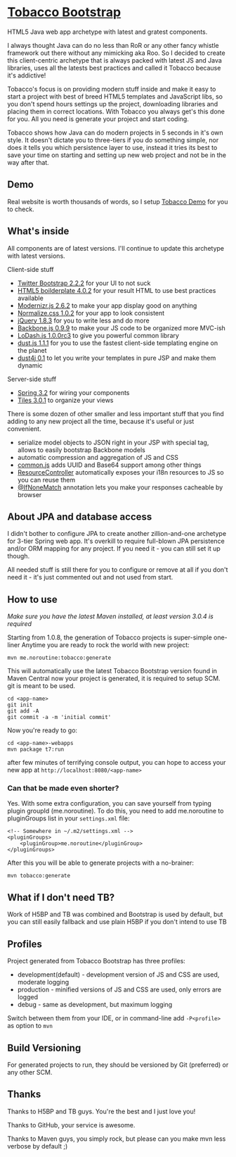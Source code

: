 [Tobacco Bootstrap](http://noroutine.github.com/tobacco-bootstrap)
==================

HTML5 Java web app archetype with latest and gratest components.

I always thought Java can do no less than RoR or any other fancy whistle framework out there without any mimicking aka Roo. So I decided to create this client-centric archetype that is always packed with latest JS and Java libraries, uses all the latests best practices and called it Tobacco because it's addictive!

Tobacco's focus is on providing modern stuff inside and make it easy to start a project with best of breed HTML5 templates and JavaScript libs, so you don't spend hours settings up the project, downloading libraries and placing them in correct locations. With Tobacco you always get's this done for you. All you need is generate your project and start coding.

Tobacco shows how Java can do modern projects in 5 seconds in it's own style. It doesn't dictate you to three-tiers if you do something simple, nor does it tells you which persistence layer to use, instead it tries its best to save your time on starting and setting up new web project and not be in the way after that.

Demo
----

Real website is worth thousands of words, so I setup [Tobacco Demo](http://zion.noroutine.me:8080/tobacco-demo) for you to check.

What's inside
-------------

All components are of latest versions. I'll continue to update this archetype with latest versions.

Client-side stuff 
* [Twitter Bootstrap 2.2.2](http://twitter.github.com/bootstrap/) for your UI to not suck
* [HTML5 boilderplate 4.0.2](http://html5boilerplate.com/) for your result HTML to use best practices available
* [Modernizr.js 2.6.2](http://modernizr.com/) to make your app display good on anything
* [Normalize.css 1.0.2](http://necolas.github.com/normalize.css/) for your app to look consistent
* [jQuery 1.8.3](http://jquery.com/) for you to write less and do more
* [Backbone.js 0.9.9](http://backbonejs.org/) to make your JS code to be organized more MVC-ish
* [LoDash.js 1.0.0rc3](http://lodash.com/) to give you powerful common library
* [dust.js 1.1.1](http://linkedin.github.com/dustjs/) for you to use the fastest client-side templating engine on the planet
* [dust4j 0.1](http://dust4j.noroutine.me/) to let you write your templates in pure JSP and make them dynamic

Server-side stuff
* [Spring 3.2](http://www.springsource.org/) for wiring your components
* [Tiles 3.0.1](http://tiles.apache.org/) to organize your views

There is some dozen of other smaller and less important stuff that you find adding to any new project all the time, because it's useful or just convenient. 

* serialize model objects to JSON right in your JSP with special tag, allows to easily bootstrap Backbone models
* automatic compression and aggregation of JS and CSS
* [common.js](https://github.com/noroutine/tobacco-demo/blob/master/tobacco-demo-webapp/src/main/webapp/js/common.js) adds UUID and Base64 support among other things
* [ResourceController](https://github.com/noroutine/tobacco-demo/blob/master/tobacco-demo-webapp/src/main/java/me/noroutine/ResourcesController.java) automatically exposes your i18n resources to JS so you can reuse them
* [@IfNoneMatch](https://github.com/noroutine/tobacco-demo/blob/master/tobacco-demo-webapp/src/main/java/me/noroutine/cache/IfNoneMatch.java) annotation lets you make your responses cacheable by browser

About JPA and database access
-----------------------------

I didn't bother to configure JPA to create another zillion-and-one archetype for 3-tier Spring web app. It's overkill to require full-blown JPA persistence and/or ORM mapping for any project. If you need it - you can still set it up though.

All needed stuff is still there for you to configure or remove at all if you don't need it - it's just commented out and not used from start. 

How to use
----------
_Make sure you have the latest Maven installed, at least version 3.0.4 is required_

Starting from 1.0.8, the generation of Tobacco projects is super-simple one-liner
Anytime you are ready to rock the world with new project:

    mvn me.noroutine:tobacco:generate

This will automatically use the latest Tobacco Bootstrap version found in Maven Central
now your project is generated, it is required to setup SCM. git is meant to be used.
    
    cd <app-name>
    git init
    git add -A
    git commit -a -m 'initial commit'

Now you're ready to go:

    cd <app-name>-webapps
    mvn package t7:run

after few minutes of terrifying console output, you can hope to access your new app at `http://localhost:8080/<app-name>`

### Can that be made even shorter?

Yes. With some extra configuration, you can save yourself from typing plugin groupId (me.noroutine). To do this, you
need to add me.noroutine to pluginGroups list in your `settings.xml` file:

    <!-- Somewhere in ~/.m2/settings.xml -->
    <pluginGroups>
        <pluginGroup>me.noroutine</pluginGroup>
    </pluginGroups>

After this you will be able to generate projects with a no-brainer:

    mvn tobacco:generate

What if I don't need TB?
------------------------
Work of H5BP and TB was combined and Bootstrap is used by default, but
you can still easily fallback and use plain H5BP if you don't intend to use TB

Profiles
--------

Project generated from Tobacco Bootstrap has three profiles:
* development(default) - development version of JS and CSS are used, moderate logging
* production - minified versions of JS and CSS are used, only errors are logged
* debug - same as development, but maximum logging

Switch between them from your IDE, or in command-line add `-P<profile>` as option to `mvn`

Build Versioning
----------------

For generated projects to run, they should be versioned by Git (preferred) or any other SCM.

Thanks
------

Thanks to H5BP and TB guys. You're the best and I just love you!

Thanks to GitHub, your service is awesome.

Thanks to Maven guys, you simply rock, but please can you make mvn less verbose by default ;)

